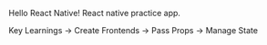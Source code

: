 Hello React Native!
React native practice app.

Key Learnings
-> Create Frontends
-> Pass Props
-> Manage State
